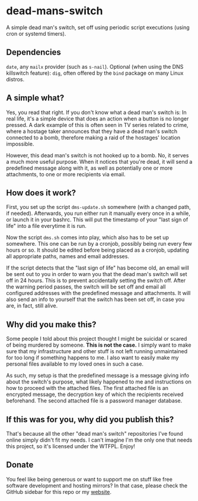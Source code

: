 # dead-mans-switch

A simple dead man's switch, set off using periodic script executions (using cron or systemd timers).

## Dependencies

`date`, any `mailx` provider (such as `s-nail`).
Optional (when using the DNS killswitch feature): `dig`, often offered by the `bind` package on many Linux distros.

## A simple what?

Yes, you read that right. If you don't know what a dead man's switch is:
In real life, it's a simple device that does an action when a button is no longer pressed.
A dark example of this is often seen in TV series related to crime, where a hostage taker
announces that they have a dead man's switch connected to a bomb,
therefore making a raid of the hostages' location impossible.

However, this dead man's switch is not hooked up to a bomb. No, it serves a much more useful
purpose. When it notices that you're dead, it will send a predefined message along with it,
as well as potentially one or more attachments, to one or more recipients via email.

## How does it work?

First, you set up the script `dms-update.sh` somewhere (with a changed path, if needed).
Afterwards, you run either run it manually every once in a while, or launch it in your bashrc.
This will put the timestamp of your "last sign of life" into a file everytime it is run.

Now the script `dms.sh` comes into play, which also has to be set up somewhere.
This one can be run by a cronjob, possibly being run every few hours or so.
It should be edited before being placed as a cronjob, updating all appropriate paths, names and email addresses.

If the script detects that the "last sign of life" has become old, an email will be sent out to you in order to
warn you that the dead man's switch will set off in 24 hours. This is to prevent accidentally setting the switch off.
After the warning period passes, the switch will be set off and email all configured addresses with the predefined message and attachments.
It will also send an info to yourself that the switch has been set off, in case you are, in fact, still alive.

## Why did you make this?
Some people I told about this project thought I might be suicidal or scared of being murdered by someone.
**This is not the case.**
I simply want to make sure that my infrastructure and other stuff is not left running unmaintained for too long if something happens to me.
I also want to easily make my personal files available to my loved ones in such a case.

As such, my setup is that the predefined message is a message giving info about the switch's purpose,
what likely happened to me and instructions on how to proceed with the attached files.
The first attached file is an encrypted message, the decryption key of which the recipients received beforehand.
The second attached file is a password manager database.

## If this was for you, why did you publish this?
That's because all the other "dead man's switch" repositories I've found online simply didn't fit my needs.
I can't imagine I'm the only one that needs this project, so it's licensed under the WTFPL. Enjoy!

## Donate
You feel like being generous or want to support me on stuff like free software development and hosting mirrors?
In that case, please check the GitHub sidebar for this repo or my [website](https://kescher.at/#donate).
